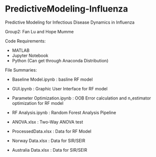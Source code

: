 # PredictiveModeling-Influenza
Predictive Modeling for Infectious Disease Dynamics in Influenza

Group2: Fan Lu and Hope Mumme

Code Requirements:
- MATLAB
- Jupyter Notebook 
- Python (Can get through Anaconda Distribution)

File Summaries:
- Baseline Model.ipynb : basline RF model
- GUI.ipynb : Graphic User Interface for RF model
- Parameter Optimization.ipynb : OOB Error calculation and n_estimator optimization for RF model
- RF Analysis.ipynb : Random Forest Analysis Pipeline

- ANOVA.xlsx : Two-Way ANOVA test
- ProcessedData.xlsx : Data for RF Model
- Norway Data.xlsx : Data for SIR/SEIR
- Australia Data.xlsx : Data for SIR/SEIR
